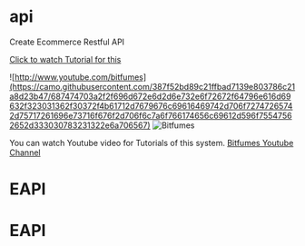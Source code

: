# api
Create Ecommerce Restful API

[Click to watch Tutorial for this](https://www.youtube.com/playlist?list=PLe30vg_FG4OT274vxiC_cXwQm2zqjf3Rh)

![http://www.youtube.com/bitfumes](https://camo.githubusercontent.com/387f52bd89c21ffbad7139e803786c21a8d23b47/687474703a2f2f696d672e6d2d6e732e6f72672f64796e616d69632f323031362f30372f4b61712d7679676c69616469742d706f72747265742d75717261696e73716f676f2d706f6c7a6f766174656c69612d596f75547562652d333030783231322e6a706567) ![Bitfumes](https://camo.githubusercontent.com/dcaf7fabd87545b203883b2742aaf59dc8cfd1ab/687474703a2f2f7777772e62697466756d65732e636f6d2f73746f726167652f6170702f7075626c69632f626c6f672f6c6f676f322e706e67)

You can watch Youtube video for Tutorials of this system.
[Bitfumes Youtube Channel](https://www.youtube.com/bitfumes)
# EAPI

# EAPI
